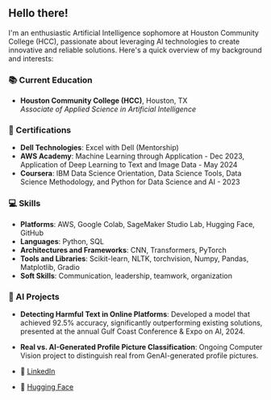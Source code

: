## Hello there!

I'm an enthusiastic Artificial Intelligence sophomore at Houston Community College (HCC), passionate about leveraging AI technologies to create innovative and reliable solutions. 
Here's a quick overview of my background and interests:

### 📚 Current Education
- **Houston Community College (HCC)**, Houston, TX  
  *Associate of Applied Science in Artificial Intelligence*  

### 🌟 Certifications
- **Dell Technologies**: Excel with Dell (Mentorship)  
- **AWS Academy**: Machine Learning through Application - Dec 2023, Application of Deep Learning to Text and Image Data - May 2024  
- **Coursera**: IBM Data Science Orientation, Data Science Tools, Data Science Methodology, and Python for Data Science and AI - 2023

### 💻 Skills
- **Platforms**: AWS, Google Colab, SageMaker Studio Lab, Hugging Face, GitHub  
- **Languages**: Python, SQL  
- **Architectures and Frameworks**: CNN, Transformers, PyTorch  
- **Tools and Libraries**: Scikit-learn, NLTK, torchvision, Numpy, Pandas, Matplotlib, Gradio  
- **Soft Skills**: Communication, leadership, teamwork, organization  

### 🔭 AI Projects
- **Detecting Harmful Text in Online Platforms**: Developed a model that achieved 92.5% accuracy, significantly outperforming existing solutions, presented at the annual Gulf Coast Conference & Expo on AI, 2024.  
- **Real vs. AI-Generated Profile Picture Classification**: Ongoing Computer Vision project to distinguish real from GenAI-generated profile pictures.

- 🔗 [LinkedIn](https://www.linkedin.com/in/tales-leonidas/)
- 🤗 [Hugging Face](https://huggingface.co/TLeonidas)
